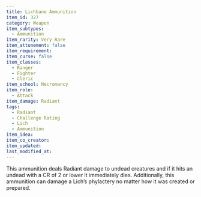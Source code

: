 ```yaml
---
title: Lichbane Ammunition
item_id: 327
category: Weapon
item_subtypes: 
  - Ammunition
item_rarity: Very Rare
item_attunement: false
item_requirement: 
item_curse: false
item_classes: 
  - Ranger
  - Fighter
  - Cleric
item_school: Necromancy
item_role: 
  - Attack
item_damage: Radiant
tags:
  - Radiant
  - Challenge Rating
  - Lich
  - Ammunition
item_idea: 
item_co_creator: 
item_updated: 
last_modified_at: 
---
```


This ammunition deals Radiant damage to undead creatures and if it hits an undead with a CR of 2 or lower it immediately dies. Additionally, this ammunition can damage a Lich’s phylactery no matter how it was created or prepared.
